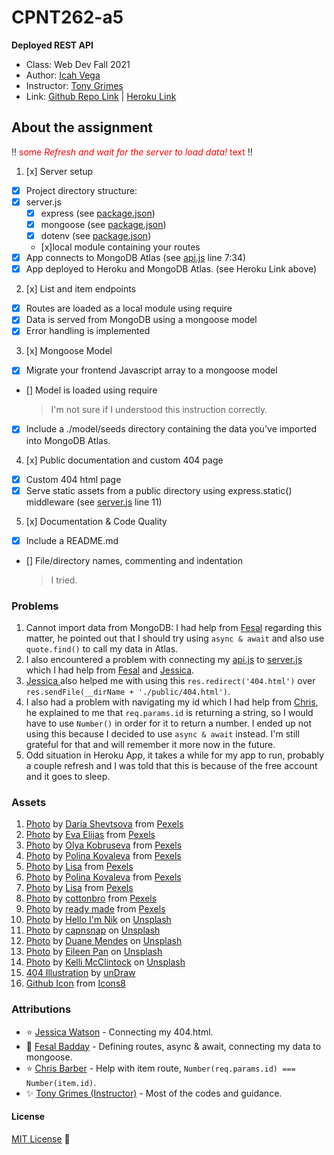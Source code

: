 # CPNT262-a5
**Deployed REST API**

- Class: Web Dev Fall 2021
- Author: [Icah Vega](https://github.com/Icahpv)
- Instructor: [Tony Grimes](https://github.com/acidtone)
- Link: [Github Repo Link](https://github.com/Icahpv/cpnt262-a5.git) | [Heroku Link](https://inspire-cpnt262-a5.herokuapp.com/)

## About the assignment

:bangbang: <span style="color:red">some *Refresh and wait for the server to load data!* text</span> :bangbang:

1. [x] Server setup
  - [x] Project directory structure:
  - [x] server.js
    - [x] express (see [package.json](package.json))
    - [x] mongoose (see [package.json](package.json))
    - [x] dotenv (see [package.json](package.json))
    - [x]local module containing your routes
  - [x] App connects to MongoDB Atlas (see [api.js](api.js) line 7:34)
  - [x] App deployed to Heroku and MongoDB Atlas. (see Heroku Link above)
2. [x] List and item endpoints
  - [x] Routes are loaded as a local module using require
  - [x] Data is served from MongoDB using a mongoose model
  - [x] Error handling is implemented
3. [x] Mongoose Model
  - [x] Migrate your frontend Javascript array to a mongoose model
  - [] Model is loaded using require 
    > I'm not sure if I understood this instruction correctly.
  - [x] Include a ./model/seeds directory containing the data you've imported into MongoDB Atlas.
4. [x] Public documentation and custom 404 page
  - [x] Custom 404 html page 
  - [x] Serve static assets from a public directory using express.static() middleware (see [server.js](server.js) line 11)
5. [x] Documentation &  Code Quality
  - [x] Include a README.md
  - [] File/directory names, commenting and indentation
    > I tried.

### Problems

1. Cannot import data from MongoDB: I had help from [Fesal](https://github.com/FesalBadday) regarding this matter, he pointed out that I should try using `async & await` and also use `quote.find()` to call my data in Atlas.
2. I also encountered a problem with connecting my [api.js](api.js) to [server.js](server.js) which I had help from [Fesal](https://github.com/FesalBadday) and [Jessica](https://github.com/Enyorose).
3. [Jessica ](https://github.com/Enyorose) also helped me with using this `res.redirect('404.html')` over `res.sendFile(__dirName + './public/404.html')`.
4. I also had a problem with navigating my id which I had help from [Chris](https://github.com/13retonnian), he explained to me that `req.params.id` is returning a string, so I would have to use `Number()` in order for it to return a number. I ended up not using this because I decided to use `async & await` instead. I'm still grateful for that and will remember it more now in the future.
5. Odd situation in Heroku App, it takes a while for my app to run, probably a couple refresh and I was told that this is because of the free account and it goes to sleep.


### Assets

1. [Photo](https://www.pexels.com/photo/all-we-have-is-now-neon-signage-on-black-surface-1580625/) by [Daria Shevtsova](https://www.pexels.com/@daria) from [Pexels](https://www.pexels.com/)
2. [Photo](https://www.pexels.com/photo/close-up-shot-of-inspiring-words-on-a-brown-paper-6956352/) by [Eva Elijas](https://www.pexels.com/@eva-elijas) from [Pexels](https://www.pexels.com/)
3. [Photo](https://www.pexels.com/photo/don-t-quit-message-5238670/) by [Olya Kobruseva](https://www.pexels.com/@olyakobruseva) from [Pexels](https://www.pexels.com/)
4. [Photo](https://www.pexels.com/photo/handwritten-sign-texture-writing-6185624/) by [Polina Kovaleva](https://www.pexels.com/@polina-kovaleva) from [Pexels](https://www.pexels.com/)
5. [Photo](https://www.pexels.com/photo/person-holding-a-sticky-note-1485548/) by [Lisa](https://www.pexels.com/@fotios-photos) from [Pexels](https://www.pexels.com/)
6. [Photo](https://www.pexels.com/photo/dirty-industry-pattern-texture-6185361/) by [Polina Kovaleva](https://www.pexels.com/@polina-kovaleva) from [Pexels](https://www.pexels.com/)
7. [Photo](https://www.pexels.com/photo/paper-with-a-quote-3974410/) by [Lisa](https://www.pexels.com/@fotios-photos) from [Pexels](https://www.pexels.com/)
8. [Photo](https://www.pexels.com/photo/text-4753879/) by [cottonbro](https://www.pexels.com/@cottonbro) from [Pexels](https://www.pexels.com/)
9. [Photo](https://www.pexels.com/photo/blue-card-with-inspirational-message-3927440/) by [ready made](https://www.pexels.com/@readymade) from [Pexels](https://www.pexels.com/)
10. [Photo](https://unsplash.com/photos/z1d-LP8sjuI) by [Hello I'm Nik](https://unsplash.com/@helloimnik) on [Unsplash](https://unsplash.com/)
11. [Photo](https://unsplash.com/photos/utYSgMOIm5w) by [capnsnap](https://unsplash.com/@capnsnap) on [Unsplash](https://unsplash.com/)
12. [Photo](https://unsplash.com/photos/M5OpeuHep1E) by [Duane Mendes](https://unsplash.com/@duanemendes) on [Unsplash](https://unsplash.com/)
13. [Photo](https://unsplash.com/photos/5d5DSRQ5dUc) by [Eileen Pan](https://unsplash.com/@eileenp) on [Unsplash](https://unsplash.com/)
14. [Photo](https://unsplash.com/photos/QFKMeRCHb8w) by [Kelli McClintock](https://unsplash.com/@kelli_mcclintock) on [Unsplash](https://unsplash.com/)
15. [404 Illustration](https://undraw.co/illustrations) by [unDraw](https://undraw.co)
16. [Github Icon](https://icons8.com/icons/set/github) from [Icons8](https://icons8.com)

### Attributions

- :star: [Jessica Watson](https://github.com/Enyorose) - Connecting my 404.html.
- :star2: [Fesal Badday](https://github.com/FesalBadday) - Defining routes, async & await, connecting my data to mongoose.
- :star: [Chris Barber](https://github.com/13retonnian) - Help with item route, `Number(req.params.id) === Number(item.id)`.
- :sparkles: [Tony Grimes (Instructor)](https://github.com/acidtone) - Most of the codes and guidance.

#### License
[MIT License](License) :scroll: